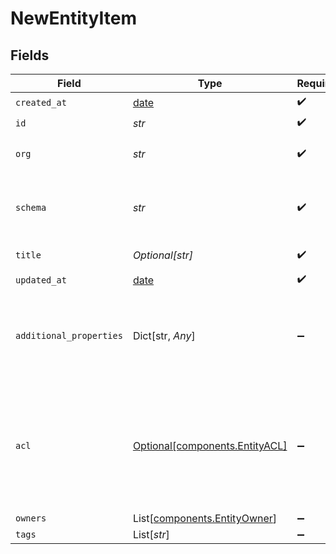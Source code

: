 # NewEntityItem


## Fields

| Field                                                                                                                                                                                                                                                                                                                   | Type                                                                                                                                                                                                                                                                                                                    | Required                                                                                                                                                                                                                                                                                                                | Description                                                                                                                                                                                                                                                                                                             | Example                                                                                                                                                                                                                                                                                                                 |
| ----------------------------------------------------------------------------------------------------------------------------------------------------------------------------------------------------------------------------------------------------------------------------------------------------------------------- | ----------------------------------------------------------------------------------------------------------------------------------------------------------------------------------------------------------------------------------------------------------------------------------------------------------------------- | ----------------------------------------------------------------------------------------------------------------------------------------------------------------------------------------------------------------------------------------------------------------------------------------------------------------------- | ----------------------------------------------------------------------------------------------------------------------------------------------------------------------------------------------------------------------------------------------------------------------------------------------------------------------- | ----------------------------------------------------------------------------------------------------------------------------------------------------------------------------------------------------------------------------------------------------------------------------------------------------------------------- |
| `created_at`                                                                                                                                                                                                                                                                                                            | [date](https://docs.python.org/3/library/datetime.html#date-objects)                                                                                                                                                                                                                                                    | :heavy_check_mark:                                                                                                                                                                                                                                                                                                      | N/A                                                                                                                                                                                                                                                                                                                     |                                                                                                                                                                                                                                                                                                                         |
| `id`                                                                                                                                                                                                                                                                                                                    | *str*                                                                                                                                                                                                                                                                                                                   | :heavy_check_mark:                                                                                                                                                                                                                                                                                                      | N/A                                                                                                                                                                                                                                                                                                                     |                                                                                                                                                                                                                                                                                                                         |
| `org`                                                                                                                                                                                                                                                                                                                   | *str*                                                                                                                                                                                                                                                                                                                   | :heavy_check_mark:                                                                                                                                                                                                                                                                                                      | Organization Id the entity belongs to                                                                                                                                                                                                                                                                                   |                                                                                                                                                                                                                                                                                                                         |
| `schema`                                                                                                                                                                                                                                                                                                                | *str*                                                                                                                                                                                                                                                                                                                   | :heavy_check_mark:                                                                                                                                                                                                                                                                                                      | URL-friendly identifier for the entity schema                                                                                                                                                                                                                                                                           | contact                                                                                                                                                                                                                                                                                                                 |
| `title`                                                                                                                                                                                                                                                                                                                 | *Optional[str]*                                                                                                                                                                                                                                                                                                         | :heavy_check_mark:                                                                                                                                                                                                                                                                                                      | Title of entity                                                                                                                                                                                                                                                                                                         |                                                                                                                                                                                                                                                                                                                         |
| `updated_at`                                                                                                                                                                                                                                                                                                            | [date](https://docs.python.org/3/library/datetime.html#date-objects)                                                                                                                                                                                                                                                    | :heavy_check_mark:                                                                                                                                                                                                                                                                                                      | N/A                                                                                                                                                                                                                                                                                                                     |                                                                                                                                                                                                                                                                                                                         |
| `additional_properties`                                                                                                                                                                                                                                                                                                 | Dict[str, *Any*]                                                                                                                                                                                                                                                                                                        | :heavy_minus_sign:                                                                                                                                                                                                                                                                                                      | N/A                                                                                                                                                                                                                                                                                                                     | {"_id":"3fa85f64-5717-4562-b3fc-2c963f66afa6","_org":"123","_owners":[{"org_id":"123","user_id":"123"}],"_schema":"contact","_tags":["example","mock"],"_created_at":"2021-02-09T12:41:43.662Z","_updated_at":"2021-02-09T12:41:43.662Z","_acl":{"view":["org:456","org:789"],"edit":["org:456"],"delete":["org:456"]}} |
| `acl`                                                                                                                                                                                                                                                                                                                   | [Optional[components.EntityACL]](../../models/components/entityacl.md)                                                                                                                                                                                                                                                  | :heavy_minus_sign:                                                                                                                                                                                                                                                                                                      | Access control list (ACL) for an entity. Defines sharing access to external orgs or users.                                                                                                                                                                                                                              |                                                                                                                                                                                                                                                                                                                         |
| `owners`                                                                                                                                                                                                                                                                                                                | List[[components.EntityOwner](../../models/components/entityowner.md)]                                                                                                                                                                                                                                                  | :heavy_minus_sign:                                                                                                                                                                                                                                                                                                      | N/A                                                                                                                                                                                                                                                                                                                     |                                                                                                                                                                                                                                                                                                                         |
| `tags`                                                                                                                                                                                                                                                                                                                  | List[*str*]                                                                                                                                                                                                                                                                                                             | :heavy_minus_sign:                                                                                                                                                                                                                                                                                                      | N/A                                                                                                                                                                                                                                                                                                                     |                                                                                                                                                                                                                                                                                                                         |